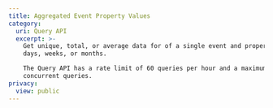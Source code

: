 ```yaml
---
title: Aggregated Event Property Values
category:
  uri: Query API
  excerpt: >-
    Get unique, total, or average data for of a single event and property over
    days, weeks, or months.

    The Query API has a rate limit of 60 queries per hour and a maximum of 5
    concurrent queries.
privacy:
  view: public
---
```



